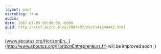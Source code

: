 ```yaml
---
layout: post
microblog: true
audio: 
date: 2007-07-09 00:00:00 -0000
guid: http://xtof.micro.blog/2007/07/09/t141644442.html
---
```

[www.aboutus.org/HorizonEn...](http://www.aboutus.org/HorizonEntrepreneurs.fr) will be improved soon ;)
